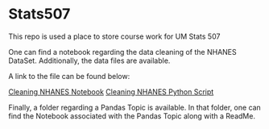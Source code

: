 # Stats507
This repo is used a place to store course work for UM Stats 507

One can find a notebook regarding the data cleaning of the NHANES DataSet. Additionally, the data files are available. 

A link to the file can be found below: 

[Cleaning NHANES Notebook](https://github.com/anandpatel9/Stats507/blob/main/Cleaning%20NHANES%20Data.ipynb)
[Cleaning NHANES Python Script](https://github.com/anandpatel9/Stats507/blob/main/Cleaning%20NHANES%20Data.py)

Finally, a folder regarding a Pandas Topic is available. In that folder, one can find the Notebook associated with the Pandas Topic along with a ReadMe.
